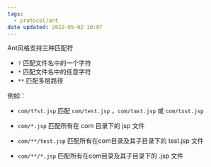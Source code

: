 ```yaml
---
tags:
  - protocol/ant
date updated: 2022-05-02 10:07
---
```


Ant风格支持三种匹配符

- `?` 匹配文件名中的一个字符
- `*` 匹配文件名中的任意字符
- `**` 匹配多层路径

例如：

- `com/t?st.jsp` 匹配 `com/test.jsp` ，`com/tast.jsp`  或 `com/txst.jsp`

- `com/*.jsp`  匹配所有在 com 目录下的 jsp 文件

- `com/**/test.jsp`  匹配所有在com目录及其子目录下的 test.jsp 文件

- `com/**/*.jsp` 匹配所有在com目录及其子目录下的 .jsp 文件
